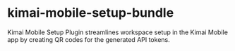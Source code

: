 # kimai-mobile-setup-bundle
Kimai Mobile Setup Plugin streamlines workspace setup in the Kimai Mobile app by creating QR codes for the generated API tokens.

